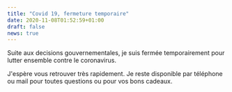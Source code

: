 ```yaml
---
title: "Covid 19, fermeture temporaire"
date: 2020-11-08T01:52:59+01:00
draft: false
news: true
---
```


Suite aux decisions gouvernementales, je suis fermée temporairement pour lutter ensemble contre le coronavirus.

J'espère vous retrouver très rapidement.
Je reste disponible par téléphone ou mail pour toutes questions ou pour vos bons cadeaux.